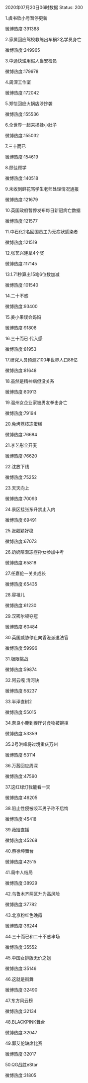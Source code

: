 2020年07月20日06时数据
Status: 200

1.虞书欣小号暂停更新

微博热度:391388

2.家属回应驾校教练出车祸2名学员身亡

微博热度:249965

3.中通快递用假人当安检员

微博热度:179978

4.周深工作室

微博热度:172042

5.郑恺回应火锅店涉抄袭

微博热度:155536

6.全世界一起来揉揉小肚子

微博热度:155032

7.三十而已

微博热度:154619

8.顾佳顾学

微博热度:140518

9.未收到鲜花骂学生老师处理情况通报

微博热度:121679

10.英国政府暂停发布每日新冠病亡数据

微博热度:121577

11.中石化2名回国员工为无症状感染者

微博热度:121519

12.张艺兴连拿4个奖

微博热度:117145

13.1.71秒算出15笔6位数加减

微博热度:101540

14.二十不惑

微博热度:93400

15.姜小果误会妈妈

微博热度:91808

16.三十而已 代入感

微博热度:81953

17.研究人员预测2100年世界人口88亿

微博热度:81648

18.虽然是精神病但没关系

微博热度:80913

19.温州女企业家被男友拳击身亡

微博热度:79194

20.免烤荔枝冻蛋糕

微博热度:76684

21.李艺彤全开麦

微博热度:76620

22.沈放下线

微博热度:75252

23.天天向上

微博热度:70093

24.景区挂张东升禁止入内

微博热度:69491

25.张靓颖好稳

微博热度:67073

26.奶奶陪渐冻症孙女参加中考

微博热度:65818

27.任嘉伦一关关成长

微博热度:65435

28.容祖儿

微博热度:61230

29.汉密尔顿夺冠

微博热度:60484

30.英国威胁停止向香港派遣法官

微博热度:59996

31.极限挑战

微博热度:59874

32.阿云嘎 清河诀

微博热度:58237

33.半泽直树2

微博热度:55015

34.奈良小鹿到餐厅讨食物被婉拒

微博热度:53359

35.2号洪峰将过境重庆万州

微博热度:53114

36.万茜回应周深

微博热度:47590

37.这红绿灯我能看一天

微博热度:46205

38.阻止性侵被咬耳男子称不后悔

微博热度:45418

39.薇娅直播

微博热度:45268

40.蔡徐坤舞台

微博热度:42515

41.局中人结局

微博热度:38929

42.乌鲁木齐两区升为高风险

微博热度:37782

43.北京粉红色晚霞

微博热度:36244

44.三十而已和二十不惑串场

微博热度:35552

45.中国女排版无价之姐

微博热度:35146

46.这就是街舞

微博热度:32490

47.东方风云榜

微博热度:32134

48.BLACKPINK舞台

微博热度:32047

49.郭艾伦缺席比赛

微博热度:32017

50.QG战胜eStar

微博热度:31805

